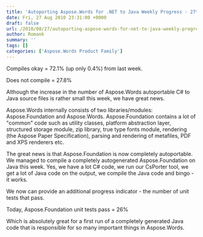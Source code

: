 ```yaml
---
title: 'Autoporting Aspose.Words for .NET to Java Weekly Progress - 27th Aug 2010'
date: Fri, 27 Aug 2010 23:31:00 +0000
draft: false
url: /2010/08/27/autoporting-aspose-words-for-net-to-java-weekly-progress-27th-aug-2010/
author: Romank
summary: ''
tags: []
categories: ['Aspose.Words Product Family']
---
```


Compiles okay = 72.1% (up only 0.4%) from last week.

Does not compile = 27.8%

Although the increase in the number of Aspose.Words autoportable C# to Java source files is rather small this week, we have great news.

Aspose.Words internally consists of two libraries/modules: Aspose.Foundation and Aspose.Words. Aspose.Foundation contains a lot of "common" code such as utility classes, platform abstraction layer, structured storage module, zip library, true type fonts module, rendering (the Aspose Paper Specification), parsing and rendering of metafiles, PDF and XPS renderers etc.

The great news is that Aspose.Foundation is now completely autoportable. We managed to compile a completely autogenerated Aspose.Foundation on Java this week. Yes, we have a lot C# code, we run our CsPorter tool, we get a lot of Java code on the output, we compile the Java code and bingo - it works.

We now can provide an additional progress indicator - the number of unit tests that pass.

Today, Aspose.Foundation unit tests pass = 26%

Which is absolutely great for a first run of a completely generated Java code that is responsible for so many important things in Aspose.Words.








